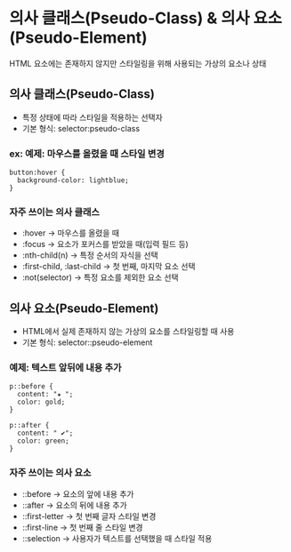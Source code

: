 # 의사 클래스(Pseudo-Class) & 의사 요소(Pseudo-Element)

HTML 요소에는 존재하지 않지만 스타일링을 위해 사용되는 가상의 요소나 상태

## 의사 클래스(Pseudo-Class)

- 특정 상태에 따라 스타일을 적용하는 선택자
- 기본 형식: selector:pseudo-class

### ex: 예제: 마우스를 올렸을 때 스타일 변경

```
button:hover {
  background-color: lightblue;
}
```

### 자주 쓰이는 의사 클래스

- :hover -> 마우스를 올렸을 때
- :focus -> 요소가 포커스를 받았을 때(입력 필드 등)
- :nth-child(n) -> 특정 순서의 자식을 선택
- :first-child, :last-child -> 첫 번째, 마지막 요소 선택
- :not(selector) -> 특정 요소를 제외한 요소 선택

## 의사 요소(Pseudo-Element)

- HTML에서 실제 존재하지 않는 가상의 요소를 스타일링할 때 사용
- 기본 형식: selector::pseudo-element

### 예제: 텍스트 앞뒤에 내용 추가

```
p::before {
  content: "★ ";
  color: gold;
}

p::after {
  content: " ✔";
  color: green;
}
```

### 자주 쓰이는 의사 요소

- ::before -> 요소의 앞에 내용 추가
- ::after -> 요소의 뒤에 내용 추가
- ::first-letter -> 첫 번째 글자 스타일 변경
- ::first-line -> 첫 번째 줄 스타일 변경
- ::selection -> 사용자가 텍스트를 선택했을 때 스타일 적용
